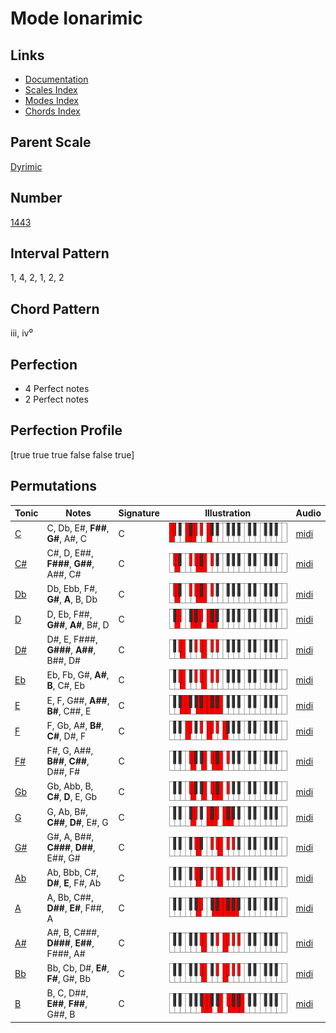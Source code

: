 # Mode Ionarimic

## Links

- [Documentation](README.md)
- [Scales Index](Scales.md)
- [Modes Index](Modes.md)
- [Chords Index](Chords.md)

## Parent Scale

[Dyrimic](ScaleDyrimic.md)

## Number

[1443](https://ianring.com/musictheory/scales/1443)

## Interval Pattern

1, 4, 2, 1, 2, 2

## Chord Pattern

iii, iv⁰

## Perfection

- 4 Perfect notes
- 2 Perfect notes

## Perfection Profile

[true true true false false true]

## Permutations

| Tonic | Notes | Signature | Illustration | Audio |
|-------|-------|-----------|--------------|-------|
| [C](ModeCNaturalIonarimic.md) | C, Db, E#, **F##**, **G#**, A#, C | C | ![CNaturalIonarimic](ModeCNaturalIonarimic.png) | [midi](https://github.com/edipermadi/music/blob/main/docs/ModeCNaturalIonarimic.mid?raw=true) |
| [C#](ModeCSharpIonarimic.md) | C#, D, E##, **F###**, **G##**, A##, C# | C | ![CSharpIonarimic](ModeCSharpIonarimic.png) | [midi](https://github.com/edipermadi/music/blob/main/docs/ModeCSharpIonarimic.mid?raw=true) |
| [Db](ModeDFlatIonarimic.md) | Db, Ebb, F#, **G#**, **A**, B, Db | C | ![DFlatIonarimic](ModeDFlatIonarimic.png) | [midi](https://github.com/edipermadi/music/blob/main/docs/ModeDFlatIonarimic.mid?raw=true) |
| [D](ModeDNaturalIonarimic.md) | D, Eb, F##, **G##**, **A#**, B#, D | C | ![DNaturalIonarimic](ModeDNaturalIonarimic.png) | [midi](https://github.com/edipermadi/music/blob/main/docs/ModeDNaturalIonarimic.mid?raw=true) |
| [D#](ModeDSharpIonarimic.md) | D#, E, F###, **G###**, **A##**, B##, D# | C | ![DSharpIonarimic](ModeDSharpIonarimic.png) | [midi](https://github.com/edipermadi/music/blob/main/docs/ModeDSharpIonarimic.mid?raw=true) |
| [Eb](ModeEFlatIonarimic.md) | Eb, Fb, G#, **A#**, **B**, C#, Eb | C | ![EFlatIonarimic](ModeEFlatIonarimic.png) | [midi](https://github.com/edipermadi/music/blob/main/docs/ModeEFlatIonarimic.mid?raw=true) |
| [E](ModeENaturalIonarimic.md) | E, F, G##, **A##**, **B#**, C##, E | C | ![ENaturalIonarimic](ModeENaturalIonarimic.png) | [midi](https://github.com/edipermadi/music/blob/main/docs/ModeENaturalIonarimic.mid?raw=true) |
| [F](ModeFNaturalIonarimic.md) | F, Gb, A#, **B#**, **C#**, D#, F | C | ![FNaturalIonarimic](ModeFNaturalIonarimic.png) | [midi](https://github.com/edipermadi/music/blob/main/docs/ModeFNaturalIonarimic.mid?raw=true) |
| [F#](ModeFSharpIonarimic.md) | F#, G, A##, **B##**, **C##**, D##, F# | C | ![FSharpIonarimic](ModeFSharpIonarimic.png) | [midi](https://github.com/edipermadi/music/blob/main/docs/ModeFSharpIonarimic.mid?raw=true) |
| [Gb](ModeGFlatIonarimic.md) | Gb, Abb, B, **C#**, **D**, E, Gb | C | ![GFlatIonarimic](ModeGFlatIonarimic.png) | [midi](https://github.com/edipermadi/music/blob/main/docs/ModeGFlatIonarimic.mid?raw=true) |
| [G](ModeGNaturalIonarimic.md) | G, Ab, B#, **C##**, **D#**, E#, G | C | ![GNaturalIonarimic](ModeGNaturalIonarimic.png) | [midi](https://github.com/edipermadi/music/blob/main/docs/ModeGNaturalIonarimic.mid?raw=true) |
| [G#](ModeGSharpIonarimic.md) | G#, A, B##, **C###**, **D##**, E##, G# | C | ![GSharpIonarimic](ModeGSharpIonarimic.png) | [midi](https://github.com/edipermadi/music/blob/main/docs/ModeGSharpIonarimic.mid?raw=true) |
| [Ab](ModeAFlatIonarimic.md) | Ab, Bbb, C#, **D#**, **E**, F#, Ab | C | ![AFlatIonarimic](ModeAFlatIonarimic.png) | [midi](https://github.com/edipermadi/music/blob/main/docs/ModeAFlatIonarimic.mid?raw=true) |
| [A](ModeANaturalIonarimic.md) | A, Bb, C##, **D##**, **E#**, F##, A | C | ![ANaturalIonarimic](ModeANaturalIonarimic.png) | [midi](https://github.com/edipermadi/music/blob/main/docs/ModeANaturalIonarimic.mid?raw=true) |
| [A#](ModeASharpIonarimic.md) | A#, B, C###, **D###**, **E##**, F###, A# | C | ![ASharpIonarimic](ModeASharpIonarimic.png) | [midi](https://github.com/edipermadi/music/blob/main/docs/ModeASharpIonarimic.mid?raw=true) |
| [Bb](ModeBFlatIonarimic.md) | Bb, Cb, D#, **E#**, **F#**, G#, Bb | C | ![BFlatIonarimic](ModeBFlatIonarimic.png) | [midi](https://github.com/edipermadi/music/blob/main/docs/ModeBFlatIonarimic.mid?raw=true) |
| [B](ModeBNaturalIonarimic.md) | B, C, D##, **E##**, **F##**, G##, B | C | ![BNaturalIonarimic](ModeBNaturalIonarimic.png) | [midi](https://github.com/edipermadi/music/blob/main/docs/ModeBNaturalIonarimic.mid?raw=true) |
